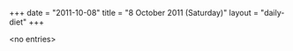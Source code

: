 +++
date = "2011-10-08"
title = "8 October 2011 (Saturday)"
layout = "daily-diet"
+++

\<no entries\>